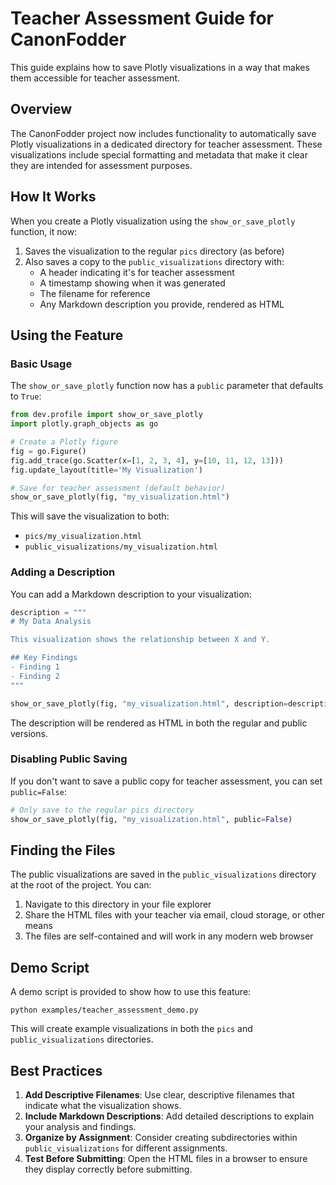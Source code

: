 # Teacher Assessment Guide for CanonFodder

This guide explains how to save Plotly visualizations in a way that makes them accessible for teacher assessment.

## Overview

The CanonFodder project now includes functionality to automatically save Plotly visualizations in a dedicated directory for teacher assessment. These visualizations include special formatting and metadata that make it clear they are intended for assessment purposes.

## How It Works

When you create a Plotly visualization using the `show_or_save_plotly` function, it now:

1. Saves the visualization to the regular `pics` directory (as before)
2. Also saves a copy to the `public_visualizations` directory with:
   - A header indicating it's for teacher assessment
   - A timestamp showing when it was generated
   - The filename for reference
   - Any Markdown description you provide, rendered as HTML

## Using the Feature

### Basic Usage

The `show_or_save_plotly` function now has a `public` parameter that defaults to `True`:

```python
from dev.profile import show_or_save_plotly
import plotly.graph_objects as go

# Create a Plotly figure
fig = go.Figure()
fig.add_trace(go.Scatter(x=[1, 2, 3, 4], y=[10, 11, 12, 13]))
fig.update_layout(title='My Visualization')

# Save for teacher assessment (default behavior)
show_or_save_plotly(fig, "my_visualization.html")
```

This will save the visualization to both:
- `pics/my_visualization.html`
- `public_visualizations/my_visualization.html`

### Adding a Description

You can add a Markdown description to your visualization:

```python
description = """
# My Data Analysis

This visualization shows the relationship between X and Y.

## Key Findings
- Finding 1
- Finding 2
"""

show_or_save_plotly(fig, "my_visualization.html", description=description)
```

The description will be rendered as HTML in both the regular and public versions.

### Disabling Public Saving

If you don't want to save a public copy for teacher assessment, you can set `public=False`:

```python
# Only save to the regular pics directory
show_or_save_plotly(fig, "my_visualization.html", public=False)
```

## Finding the Files

The public visualizations are saved in the `public_visualizations` directory at the root of the project. You can:

1. Navigate to this directory in your file explorer
2. Share the HTML files with your teacher via email, cloud storage, or other means
3. The files are self-contained and will work in any modern web browser

## Demo Script

A demo script is provided to show how to use this feature:

```
python examples/teacher_assessment_demo.py
```

This will create example visualizations in both the `pics` and `public_visualizations` directories.

## Best Practices

1. **Add Descriptive Filenames**: Use clear, descriptive filenames that indicate what the visualization shows.
2. **Include Markdown Descriptions**: Add detailed descriptions to explain your analysis and findings.
3. **Organize by Assignment**: Consider creating subdirectories within `public_visualizations` for different assignments.
4. **Test Before Submitting**: Open the HTML files in a browser to ensure they display correctly before submitting.